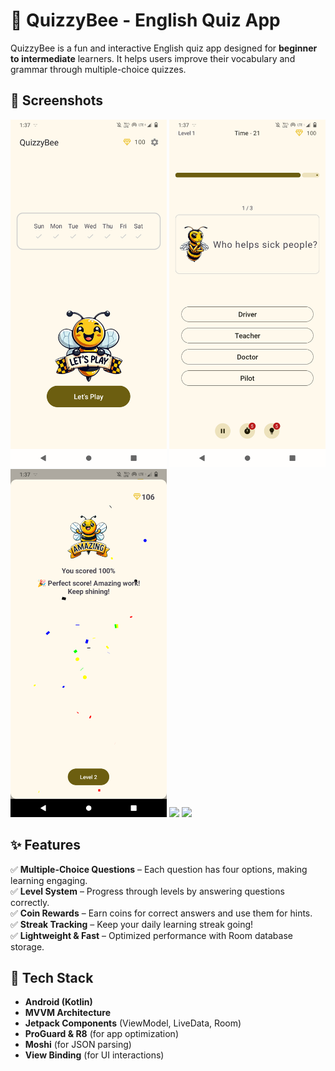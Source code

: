 # 🐝 QuizzyBee - English Quiz App

QuizzyBee is a fun and interactive English quiz app designed for **beginner to intermediate** learners. It helps users improve their vocabulary and grammar through multiple-choice quizzes.

## 📸 Screenshots
<img src="screenshots/home_light.png" width="250">
<img src="screenshots/quiz_screen.png" width="250">
<img src="screenshots/level_complete.png" width="250">
<img src="screenshots/game_complete.png.png" width="250">
<img src="screenshots/settings_screen.png.png" width="250">


## ✨ Features

✅ **Multiple-Choice Questions** – Each question has four options, making learning engaging.  
✅ **Level System** – Progress through levels by answering questions correctly.  
✅ **Coin Rewards** – Earn coins for correct answers and use them for hints.  
✅ **Streak Tracking** – Keep your daily learning streak going!   
✅ **Lightweight & Fast** – Optimized performance with Room database storage.  

## 📱 Tech Stack

- **Android (Kotlin)**
- **MVVM Architecture**
- **Jetpack Components** (ViewModel, LiveData, Room)
- **ProGuard & R8** (for app optimization)
- **Moshi** (for JSON parsing)
- **View Binding** (for UI interactions)
